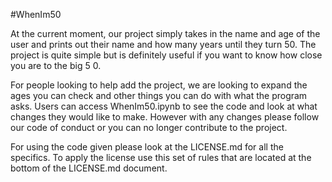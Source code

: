 #WhenIm50

At the current moment, our project simply takes in the name and age of the user and prints out their name and how many years until they turn 50. The project is quite simple but is definitely useful if you want to know how close you are to the big 5 0. 

For people looking to help add the project, we are looking to expand the ages you can check and other things you can do with what the program asks. Users can access WhenIm50.ipynb to see the code and look at what changes they would like to make. However with any changes please follow our code of conduct or you can no longer contribute to the project. 

For using the code given please look at the LICENSE.md for all the specifics. To apply the license use this set of rules that are located at the bottom of the LICENSE.md document.

